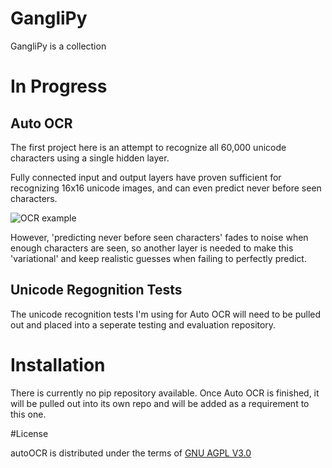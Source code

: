 # GangliPy

GangliPy is a collection 

# In Progress

## Auto OCR

The first project here is an attempt to recognize all 60,000 unicode characters using a single hidden layer.

Fully connected input and output layers have proven sufficient for recognizing 16x16 unicode images, and can even 
predict never before seen characters.

![OCR example](https://i.imgur.com/2mwf7XQ.jpg)

However, 'predicting never before seen characters' fades to noise when enough characters are seen, so another layer is 
 needed to make this 'variational' and keep realistic guesses when failing to perfectly predict.

## Unicode Regognition Tests

The unicode recognition tests I'm using for Auto OCR will need to be pulled out and placed into a seperate testing and 
evaluation repository.

# Installation

There is currently no pip repository available. Once Auto OCR is finished, it will be pulled out into its own repo and 
will be added as a requirement to this one.

#License

autoOCR is distributed under the terms of 
[GNU AGPL V3.0](https://choosealicense.com/licenses/agpl-3.0)
